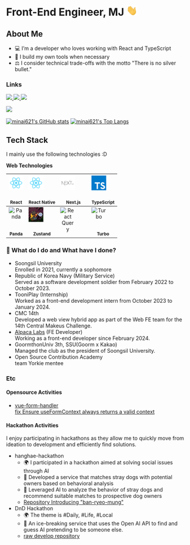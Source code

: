 <h1>Front-End Engineer, MJ <img  src="https://raw.githubusercontent.com/ABSphreak/ABSphreak/master/gifs/Hi.gif" width="30px"></h1>

## About Me
- 💻 I’m a developer who loves working with React and TypeScript
- 🔧 I build my own tools when necessary
- ⚖️ I consider technical trade-offs with the motto "There is no silver bullet."

### Links
<p>
<a href="mailto: minai621@naver.com">
  <img src="https://img.shields.io/badge/-MJ-03C75A?style=flat-square&logo=naver&logoColor=white&link=mailto:minai621@naver.com"/>
</a>
  
<a href="https://www.linkedin.com/in/mj-dev/">
 <img src="https://img.shields.io/badge/-MJ-blue?style=flat-square&logo=Linkedin&logoColor=white&link=https://www.linkedin.com/in/mj-dev/"/>
</a>

<a href="https://velog.io/@mindev/posts">
 <img src="https://img.shields.io/badge/-velog-green?style=flat-square&logo=twitter&logoColor=white&link=https://velog.io/@mindev/posts"/>
</a>
</p>

![](https://komarev.com/ghpvc/?username=minai621&color=blue) <br/>

[![minai621's GitHub stats](https://github-readme-stats.vercel.app/api?username=minai621)](https://github.com/anuraghazra/github-readme-stats)
[![minai621's Top Langs](https://github-readme-stats.vercel.app/api/top-langs/?username=minai621&layout=compact)](https://github.com/delay-100/github-readme-stats)
 


## Tech Stack

I mainly use the following technologies :D

**Web Technologies**

| <div align="center" style="height: 80px; display: flex; flex-direction: column; justify-content: space-between;"><img title="React" alt="React" width="40px" src="https://raw.githubusercontent.com/github/explore/master/topics/react/react.png"><br><sub style="font-weight: bold;">React</sub></div> | <div align="center" style="height: 80px; display: flex; flex-direction: column; justify-content: space-between;"><img title="React Native" alt="React Native" width="40px" src="https://raw.githubusercontent.com/github/explore/master/topics/react-native/react-native.png"><br><sub style="font-weight: bold;">React Native</sub></div> | <div align="center" style="height: 80px; display: flex; flex-direction: column; justify-content: space-between;"><img title="Next.js" alt="Next.js" width="40px" src="https://raw.githubusercontent.com/github/explore/main/topics/nextjs/nextjs.png"><br><sub style="font-weight: bold;">Next.js</sub></div> | <div align="center" style="height: 80px; display: flex; flex-direction: column; justify-content: space-between;"><img title="TypeScript" alt="TypeScript" width="40px" src="https://raw.githubusercontent.com/github/explore/main/topics/typescript/typescript.png"><br><sub style="font-weight: bold;">TypeScript</sub></div> |
|--|--|--|--|
| <div align="center" style="height: 80px; display: flex; flex-direction: column; justify-content: space-between;"><img title="Panda" alt="Panda" width="40px" src="https://github.com/minai621/minai621/assets/80272444/632e3752-5af8-471a-a916-20401398228e"><br><sub style="font-weight: bold;">Panda</sub></div> | <div align="center" style="height: 80px; display: flex; flex-direction: column; justify-content: space-between;"><img title="Zustand" alt="Zustand" width="40px" src="https://raw.githubusercontent.com/github/explore/main/topics/zustand/zustand.png"><br><sub style="font-weight: bold;">Zustand</sub></div> | <div align="center" style="height: 80px; display: flex; flex-direction: column; justify-content: space-between;"><img title="React Query" alt="React Query" width="40px" src="https://github.com/minai621/minai621/assets/80272444/5a772f8f-a368-43a8-98ad-734e2cedd98d"><br><sub style="font-weight: bold;">React Query</sub></div> | <div align="center" style="height: 80px; display: flex; flex-direction: column; justify-content: space-between;"><img title="Turbo" alt="Turbo" width="40px" src="https://github.com/minai621/minai621/assets/80272444/de1a370e-feac-4d56-b5bf-c7a074bc57be"><br><sub style="font-weight: bold;">Turbo</sub></div> |


### 🌱 What do I do and What have I done?

- Soongsil University <br />
Enrolled in 2021, currently a sophomore
- Republic of Korea Navy (Military Service) <br />
Served as a software development soldier from February 2022 to October 2023.
- TooniPlay (Internship) <br />
Worked as a front-end development intern from October 2023 to January 2024.
- CMC 14th <br />
Developed a web view hybrid app as part of the Web FE team for the 14th Central Makeus Challenge.
- [Alpaca Labs](https://www.alphaca.kr/) (FE Developer) <br />
Working as a front-end developer since February 2024.
- GoormthonUniv 3th, SSU(Goorm x Kakao) <br />
Managed the club as the president of Soongsil University.
- Open Source Contribution Academy <br />
team Yorkie mentee


### Etc

#### Opensource Activities
- [vue-form-handler](https://www.github.com/dbssman/vue-form-handler)  <br />
[fix Ensure useFormContext always returns a valid context](https://github.com/dbssman/vue-form-handler/pull/74)

#### Hackathon Activities
I enjoy participating in hackathons as they allow me to quickly move from ideation to development and efficiently find solutions.

- hanghae-hackathon <br/>
  - 🌍 I participated in a hackathon aimed at solving social issues through AI<br/>
  - 🐶 Developed a service that matches stray dogs with potential owners based on behavioral analysis<br/>
  - 🤖 Leveraged AI to analyze the behavior of stray dogs and recommend suitable matches to prospective dog owners
  - [Repository Introducing "ban-ryeo-mung"](https://github.com/hanghae-hackathon/100-frontend)
- DnD Hackathon
  - 🌍 The theme is #Daily, #Life, #Local
  - 🤖 An ice-breaking service that uses the Open AI API to find and guess AI pretending to be someone else.
  - [raw develop repository](https://github.com/eyeco-org/frontend)


